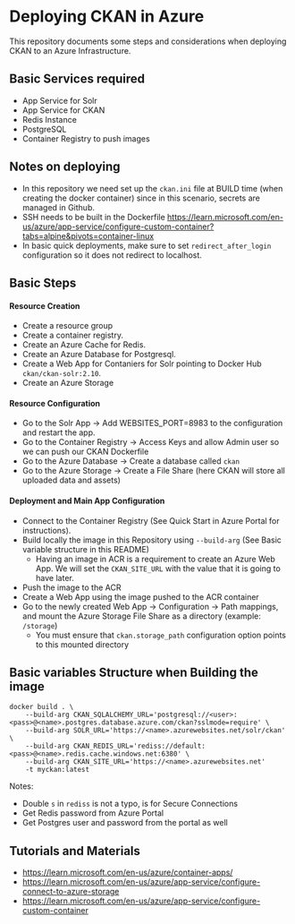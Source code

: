 # Deploying CKAN in Azure

This repository documents some steps and considerations when deploying CKAN to an Azure Infrastructure.

## Basic Services required
 - App Service for Solr
 - App Service for CKAN
 - Redis Instance
 - PostgreSQL
 - Container Registry to push images

## Notes on deploying
 - In this repository we need set up the `ckan.ini` file at BUILD time (when creating the docker container) since in this scenario, secrets are managed in Github.
 - SSH needs to be built in the Dockerfile https://learn.microsoft.com/en-us/azure/app-service/configure-custom-container?tabs=alpine&pivots=container-linux
 - In basic quick deployments, make sure to set `redirect_after_login` configuration so it does not redirect to localhost.


## Basic Steps
#### Resource Creation
 - Create a resource group
 - Create a container registry.
 - Create an Azure Cache for Redis.
 - Create an Azure Database for Postgresql.
 - Create a Web App for Contaniers for Solr pointing to Docker Hub `ckan/ckan-solr:2.10`.
 - Create an Azure Storage

#### Resource Configuration
 - Go to the Solr App -> Add WEBSITES_PORT=8983 to the configuration and restart the app.
 - Go to the Container Registry -> Access Keys and allow Admin user so we can push our CKAN Dockerfile
 - Go to the Azure Database -> Create a database called `ckan`
 - Go to the Azure Storage -> Create a File Share (here CKAN will store all uploaded data and assets)

#### Deployment and Main App Configuration
 - Connect to the Container Registry (See Quick Start in Azure Portal for instructions).
 - Build locally the image in this Repository using `--build-arg` (See Basic variable structure in this README)
   - Having an image in ACR is a requirement to create an Azure Web App. We will set the `CKAN_SITE_URL` with the value that it is going to have later.
 - Push the image to the ACR
 - Create a Web App using the image pushed to the ACR container
 - Go to the newly created Web App -> Configuration -> Path mappings, and mount the Azure Storage File Share as a directory (example: `/storage`)
   - You must ensure that `ckan.storage_path` configuration option points to this mounted directory



## Basic variables Structure when Building the image
    docker build . \
        --build-arg CKAN_SQLALCHEMY_URL='postgresql://<user>:<pass>@<name>.postgres.database.azure.com/ckan?sslmode=require' \
        --build-arg SOLR_URL='https://<name>.azurewebsites.net/solr/ckan' \
        --build-arg CKAN_REDIS_URL='rediss://default:<pass>@<name>.redis.cache.windows.net:6380' \
        --build-arg CKAN_SITE_URL='https://<name>.azurewebsites.net'
        -t myckan:latest

Notes:
 - Double `s` in `rediss` is not a typo, is for Secure Connections
 - Get Redis password from Azure Portal
 - Get Postgres user and password from the portal as well


## Tutorials and Materials
- https://learn.microsoft.com/en-us/azure/container-apps/
- https://learn.microsoft.com/en-us/azure/app-service/configure-connect-to-azure-storage
- https://learn.microsoft.com/en-us/azure/app-service/configure-custom-container
